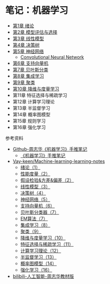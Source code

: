 # 笔记：机器学习
- [第1章 绪论](第1章%20绪论.md)
- [第2章 模型评估与选择](第2章%20模型评估与选择.md)
- [第3章 线性模型](第3章%20线性模型.md)
- [第4章 决策树](第4章%20决策树.md)
- [第5章 神经网络](第5章%20神经网络.md)
  - [Convolutional Neural Network](CNN.pdf)
- [第6章 支持向量机](第6章%20支持向量机.md)
- [第7章 贝叶斯分类](第7章%20贝叶斯分类.md)
- [第8章 集成学习](第8章%20集成学习.md)
- [第9章 聚类](第9章%20聚类.md)
- [第10章 降维与度量学习](第10章%20降维与度量学习.md)
- 第11章 特征选择与稀疏学习
- 第12章 计算学习理论
- 第13章 半监督学习
- 第14章 概率图模型
- 第15章 规则学习
- 第16章 强化学习

参考资料
- [Github-周志华《机器学习》手推笔记](https://github.com/Sophia-11/Machine-Learning-Notes)
  - [《机器学习》手推笔记](《机器学习》手推笔记2-16.pdf)
- [Vay-keen/Machine-learning-learning-notes](https://github.com/Vay-keen/Machine-learning-learning-notes)
  - [绪论（1）](https://github.com/Vay-keen/Machine-learning-learning-notes/blob/master/%E5%91%A8%E5%BF%97%E5%8D%8E%E3%80%8AMachine%20Learning%E3%80%8B%E5%AD%A6%E4%B9%A0%E7%AC%94%E8%AE%B0(1)--%E7%BB%AA%E8%AE%BA.md)
  - [性能度量（2）](https://github.com/Vay-keen/Machine-learning-learning-notes/blob/master/%E5%91%A8%E5%BF%97%E5%8D%8E%E3%80%8AMachine%20Learning%E3%80%8B%E5%AD%A6%E4%B9%A0%E7%AC%94%E8%AE%B0(2)--%E6%80%A7%E8%83%BD%E5%BA%A6%E9%87%8F.md)
  - [假设检验&方差&偏差（2）](https://github.com/Vay-keen/Machine-learning-learning-notes/blob/master/%E5%91%A8%E5%BF%97%E5%8D%8E%E3%80%8AMachine%20Learning%E3%80%8B%E5%AD%A6%E4%B9%A0%E7%AC%94%E8%AE%B0(3)--%E5%81%87%E8%AE%BE%E6%A3%80%E9%AA%8C%26%E6%96%B9%E5%B7%AE%26%E5%81%8F%E5%B7%AE.md)
  - [线性模型（3）](https://github.com/Vay-keen/Machine-learning-learning-notes/blob/master/%E5%91%A8%E5%BF%97%E5%8D%8E%E3%80%8AMachine%20Learning%E3%80%8B%E5%AD%A6%E4%B9%A0%E7%AC%94%E8%AE%B0(4)--%E7%BA%BF%E6%80%A7%E6%A8%A1%E5%9E%8B.md)
  - [决策树（4）](https://github.com/Vay-keen/Machine-learning-learning-notes/blob/master/%E5%91%A8%E5%BF%97%E5%8D%8E%E3%80%8AMachine%20Learning%E3%80%8B%E5%AD%A6%E4%B9%A0%E7%AC%94%E8%AE%B0(5)--%E5%86%B3%E7%AD%96%E6%A0%91.md)
  - [神经网络（5）](https://github.com/Vay-keen/Machine-learning-learning-notes/blob/master/%E5%91%A8%E5%BF%97%E5%8D%8E%E3%80%8AMachine%20Learning%E3%80%8B%E5%AD%A6%E4%B9%A0%E7%AC%94%E8%AE%B0(6)--%E7%A5%9E%E7%BB%8F%E7%BD%91%E7%BB%9C.md)
  - [支持向量机（6）](https://github.com/Vay-keen/Machine-learning-learning-notes/blob/master/%E5%91%A8%E5%BF%97%E5%8D%8E%E3%80%8AMachine%20Learning%E3%80%8B%E5%AD%A6%E4%B9%A0%E7%AC%94%E8%AE%B0(7)--%E6%94%AF%E6%8C%81%E5%90%91%E9%87%8F%E6%9C%BA.md)
  - [贝叶斯分类器（7）](https://github.com/Vay-keen/Machine-learning-learning-notes/blob/master/%E5%91%A8%E5%BF%97%E5%8D%8E%E3%80%8AMachine%20Learning%E3%80%8B%E5%AD%A6%E4%B9%A0%E7%AC%94%E8%AE%B0(8)--%E8%B4%9D%E5%8F%B6%E6%96%AF%E5%88%86%E7%B1%BB%E5%99%A8.md)
  - [EM算法（7）](https://github.com/Vay-keen/Machine-learning-learning-notes/blob/master/%E5%91%A8%E5%BF%97%E5%8D%8E%E3%80%8AMachine%20Learning%E3%80%8B%E5%AD%A6%E4%B9%A0%E7%AC%94%E8%AE%B0(9)--EM%E7%AE%97%E6%B3%95.md)
  - [集成学习（8）](https://github.com/Vay-keen/Machine-learning-learning-notes/blob/master/%E5%91%A8%E5%BF%97%E5%8D%8E%E3%80%8AMachine%20Learning%E3%80%8B%E5%AD%A6%E4%B9%A0%E7%AC%94%E8%AE%B0(10)--%E9%9B%86%E6%88%90%E5%AD%A6%E4%B9%A0.md)
  - [聚类（9）](https://github.com/Vay-keen/Machine-learning-learning-notes/blob/master/%E5%91%A8%E5%BF%97%E5%8D%8E%E3%80%8AMachine%20Learning%E3%80%8B%E5%AD%A6%E4%B9%A0%E7%AC%94%E8%AE%B0(11)--%E8%81%9A%E7%B1%BB.md)
  - [降维与度量学习（10）](https://github.com/Vay-keen/Machine-learning-learning-notes/blob/master/%E5%91%A8%E5%BF%97%E5%8D%8E%E3%80%8AMachine%20Learning%E3%80%8B%E5%AD%A6%E4%B9%A0%E7%AC%94%E8%AE%B0(12)--%E9%99%8D%E7%BB%B4%E4%B8%8E%E5%BA%A6%E9%87%8F%E5%AD%A6%E4%B9%A0.md)
  - [特征选择与稀疏学习（11）](https://github.com/Vay-keen/Machine-learning-learning-notes/blob/master/%E5%91%A8%E5%BF%97%E5%8D%8E%E3%80%8AMachine%20Learning%E3%80%8B%E5%AD%A6%E4%B9%A0%E7%AC%94%E8%AE%B0(13)--%E7%89%B9%E5%BE%81%E9%80%89%E6%8B%A9%E4%B8%8E%E7%A8%80%E7%96%8F%E5%AD%A6%E4%B9%A0.md)
  - [计算学习理论（12）](https://github.com/Vay-keen/Machine-learning-learning-notes/blob/master/%E5%91%A8%E5%BF%97%E5%8D%8E%E3%80%8AMachine%20Learning%E3%80%8B%E5%AD%A6%E4%B9%A0%E7%AC%94%E8%AE%B0(14)--%E8%AE%A1%E7%AE%97%E5%AD%A6%E4%B9%A0%E7%90%86%E8%AE%BA.md)
  - [半监督学习（13）](https://github.com/Vay-keen/Machine-learning-learning-notes/blob/master/%E5%91%A8%E5%BF%97%E5%8D%8E%E3%80%8AMachine%20Learning%E3%80%8B%E5%AD%A6%E4%B9%A0%E7%AC%94%E8%AE%B0(15)--%E5%8D%8A%E7%9B%91%E7%9D%A3%E5%AD%A6%E4%B9%A0.md)
  - [概率图模型（14）](https://github.com/Vay-keen/Machine-learning-learning-notes/blob/master/%E5%91%A8%E5%BF%97%E5%8D%8E%E3%80%8AMachine%20Learning%E3%80%8B%E5%AD%A6%E4%B9%A0%E7%AC%94%E8%AE%B0(16)--%E6%A6%82%E7%8E%87%E5%9B%BE%E6%A8%A1%E5%9E%8B.md)
  - [强化学习（16）](https://github.com/Vay-keen/Machine-learning-learning-notes/blob/master/%E5%91%A8%E5%BF%97%E5%8D%8E%E3%80%8AMachine%20Learning%E3%80%8B%E5%AD%A6%E4%B9%A0%E7%AC%94%E8%AE%B0(17)--%E5%BC%BA%E5%8C%96%E5%AD%A6%E4%B9%A0.md)
- [bilibili-人工智能-周志华教材版](https://space.bilibili.com/351729314/channel/seriesdetail?sid=1667791)
